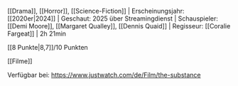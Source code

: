 
[[Drama]], [[Horror]], [[Science-Fiction]] | Erscheinungsjahr: [[2020er|2024]] | Geschaut: 2025 über Streamingdienst | Schauspieler: [[Demi Moore]], [[Margaret Qualley]], [[Dennis Quaid]] | Regisseur: [[Coralie Fargeat]] | 2h 21min

[[8 Punkte|8,7]]/10 Punkten


[[Filme]]

Verfügbar bei: https://www.justwatch.com/de/Film/the-substance